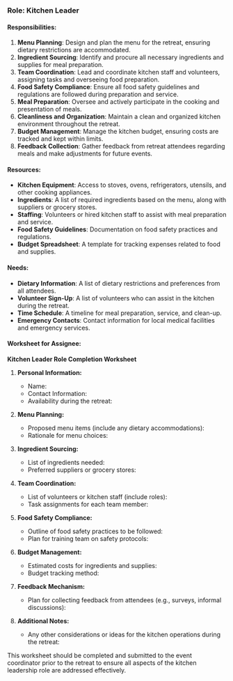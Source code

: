 ### Role: Kitchen Leader

#### Responsibilities:
1. **Menu Planning**: Design and plan the menu for the retreat, ensuring dietary restrictions are accommodated.
2. **Ingredient Sourcing**: Identify and procure all necessary ingredients and supplies for meal preparation.
3. **Team Coordination**: Lead and coordinate kitchen staff and volunteers, assigning tasks and overseeing food preparation.
4. **Food Safety Compliance**: Ensure all food safety guidelines and regulations are followed during preparation and service.
5. **Meal Preparation**: Oversee and actively participate in the cooking and presentation of meals.
6. **Cleanliness and Organization**: Maintain a clean and organized kitchen environment throughout the retreat.
7. **Budget Management**: Manage the kitchen budget, ensuring costs are tracked and kept within limits.
8. **Feedback Collection**: Gather feedback from retreat attendees regarding meals and make adjustments for future events.

#### Resources:
- **Kitchen Equipment**: Access to stoves, ovens, refrigerators, utensils, and other cooking appliances.
- **Ingredients**: A list of required ingredients based on the menu, along with suppliers or grocery stores.
- **Staffing**: Volunteers or hired kitchen staff to assist with meal preparation and service.
- **Food Safety Guidelines**: Documentation on food safety practices and regulations.
- **Budget Spreadsheet**: A template for tracking expenses related to food and supplies.

#### Needs:
- **Dietary Information**: A list of dietary restrictions and preferences from all attendees.
- **Volunteer Sign-Up**: A list of volunteers who can assist in the kitchen during the retreat.
- **Time Schedule**: A timeline for meal preparation, service, and clean-up.
- **Emergency Contacts**: Contact information for local medical facilities and emergency services.

#### Worksheet for Assignee:
**Kitchen Leader Role Completion Worksheet**

1. **Personal Information:**
   - Name:
   - Contact Information:
   - Availability during the retreat:

2. **Menu Planning:**
   - Proposed menu items (include any dietary accommodations):
   - Rationale for menu choices:

3. **Ingredient Sourcing:**
   - List of ingredients needed:
   - Preferred suppliers or grocery stores:

4. **Team Coordination:**
   - List of volunteers or kitchen staff (include roles):
   - Task assignments for each team member:

5. **Food Safety Compliance:**
   - Outline of food safety practices to be followed:
   - Plan for training team on safety protocols:

6. **Budget Management:**
   - Estimated costs for ingredients and supplies:
   - Budget tracking method:

7. **Feedback Mechanism:**
   - Plan for collecting feedback from attendees (e.g., surveys, informal discussions):

8. **Additional Notes:**
   - Any other considerations or ideas for the kitchen operations during the retreat:

This worksheet should be completed and submitted to the event coordinator prior to the retreat to ensure all aspects of the kitchen leadership role are addressed effectively.

